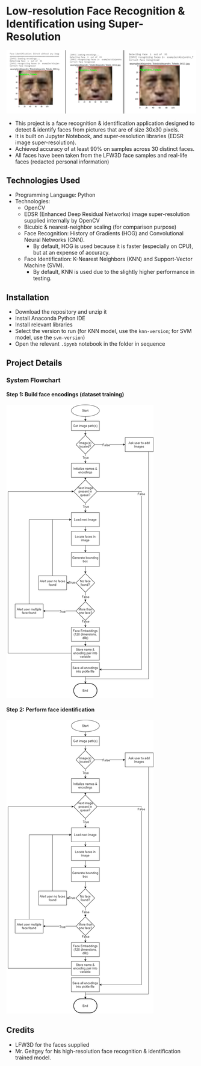 # Low-resolution Face Recognition & Identification using Super-Resolution

![readme-pic.png](readme-pic.png)

- This project is a face recognition & identification application designed to detect & identify faces from pictures that are of size 30x30 pixels.
- It is built on Jupyter Notebook, and super-resolution libraries (EDSR image super-resolution).
- Achieved accuracy of at least 90% on samples across 30 distinct faces. 
- All faces have been taken from the LFW3D face samples and real-life faces (redacted personal information)

## Technologies Used

- Programming Language: Python
- Technologies:
  - OpenCV
  - EDSR (Enhanced Deep Residual Networks) image super-resolution supplied internally by OpenCV
  - Bicubic & nearest-neighbor scaling (for comparison purpose)
  - Face Recognition: History of Gradients (HOG) and Convolutional Neural Networks (CNN).
    - By default, HOG is used because it is faster (especially on CPU), but at an expense of accuracy.
  - Face Identification: K-Nearest Neighbors (KNN) and Support-Vector Machine (SVM).
    - By default, KNN is used due to the slightly higher performance in testing.

## Installation

- Download the repository and unzip it
- Install Anaconda Python IDE
- Install relevant libraries
- Select the version to run (for KNN model, use the `knn-version`; for SVM model, use the `svm-version`)
- Open the relevant `.ipynb` notebook in the folder in sequence

## Project Details

### System Flowchart

#### Step 1: Build face encodings (dataset training)

![Step 1: Face Encodings (Building dataset) flowchart](./img/face-encodings-flowchart.png)

#### Step 2: Perform face identification

![Step 2: Face Identification flowchart](./img/face-encodings-flowchart.png)

## Credits

- LFW3D for the faces supplied
- Mr. Geitgey for his high-resolution face recognition & identification trained model.

